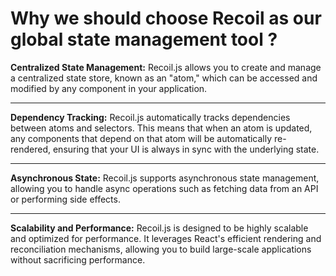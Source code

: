 <h1>Why we should choose Recoil as our global state management tool ?</h1>


<b>Centralized State Management:</b> Recoil.js allows you to create and manage a centralized state store, known as an "atom," which can be accessed and modified by any component in your application. 
<hr/>
<b>Dependency Tracking:</b> Recoil.js automatically tracks dependencies between atoms and selectors. This means that when an atom is updated, any components that depend on that atom will be automatically re-rendered, ensuring that your UI is always in sync with the underlying state.
<hr/>
<b>Asynchronous State:</b> Recoil.js supports asynchronous state management, allowing you to handle async operations such as fetching data from an API or performing side effects. 
<hr/>
<b>Scalability and Performance:</b> Recoil.js is designed to be highly scalable and optimized for performance. It leverages React's efficient rendering and reconciliation mechanisms, allowing you to build large-scale applications without sacrificing performance.
